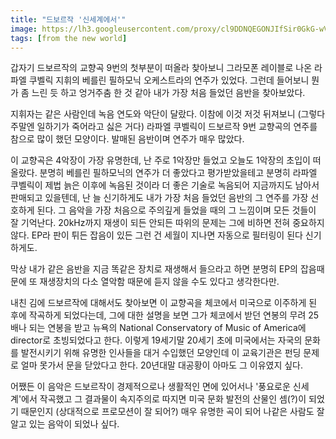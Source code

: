 ```yaml
---
title: "드보르작 '신세계에서'"
image: https://lh3.googleusercontent.com/proxy/cl9DDNQEGONJIfSir0GkG-wVzmJmohhBXK_0oJ0_9yKafjMDk-MUKyvlYZqtpR8ZpDI5PDvLyN2N3BJGnY7owUyW-rVgV9M9qOcOXfcyFDZIUCneq9D4KTKiYRaLQMxIeybemXFwxcihOQ7d
tags: [from the new world]
---
```


갑자기 드보르작의 교향곡 9번의 첫부분이 떠올라 찾아보니 그라모폰 레이블로 나온 라파엘 쿠벨릭 지휘의 베를린 필하모닉 오케스트라의 연주가 있었다. 그런데 들어보니 뭔가 좀 느린 듯 하고 엉거주춤 한 것 같아 내가 가장 처음 들었던 음반을 찾아보았다.

지휘자는 같은 사람인데 녹음 연도와 악단이 달랐다. 이참에 이것 저것 뒤져보니 (그렇다 주말엔 일하기가 죽어라고 싫은 거다) 라파엘 쿠벨릭이 드보르작 9번 교향곡의 연주를 참으로 많이 했던 모양이다. 발매된 음반이며 연주가 매우 많았다. 

이 교향곡은 4악장이 가장 유명한데, 난 주로 1악장만 들었고 오늘도 1악장의 초입이 떠올랐다. 분명히 베를린 필하모닉의 연주가 더 좋았다고 평가받았을테고 분명히 라파엘 쿠벨릭이 제법 늙은 이후에 녹음된 것이라 더 좋은 기술로 녹음되어 지금까지도 남아서 판매되고 있을텐데, 난 늘 신기하게도 내가 가장 처음 들었던 음반의 그 연주를 가장 선호하게 된다. 그 음악을 가장 처음으로 주의깊게 들었을 때의 그 느낌이며 모든 것들이 잘 기억난다. 20kHz까지 재생이 되든 안되든 따위의 문제는 그에 비하면 전혀 중요하지 않다. EP라 판이 튀든 잡음이 있든 그런 건 세월이 지나면 자동으로 필터링이 된다 신기하게도. 

막상 내가 같은 음반을 지금 똑같은 장치로 재생해서 들으라고 하면 분명히 EP의 잡음때문에 또 재생장치의 다소 열악함 때문에 듣지 않을 수도 있다고 생각한다만. 

내친 김에 드보르작에 대해서도 찾아보면 이 교향곡을 체코에서 미국으로 이주하게 된 후에 작곡하게 되었다는데, 그에 대한 설명을 보면 그가 체코에서 받던 연봉의 무려 25배나 되는 연봉을 받고 뉴욕의 National Conservatory of Music of America에 director로 초빙되었다고 한다. 이렇게 19세기말 20세기 초에 미국에서는 자국의 문화를 발전시키기 위해 유명한 인사들을 대거 수입했던 모양인데 이 교육기관은 펀딩 문제로 얼마 못가서 문을 닫았다고 한다. 20년대말 대공황이 아마도 그 이유였지 싶다.

어쨌든 이 음악은 드보르작이 경제적으로나 생활적인 면에 있어서나 '풍요로운 신세계'에서 작곡했고 그 결과물이 속지주의로 따지면 미국 문화 발전의 산물인 셈(?)이 되었기 때문인지 (상대적으로 프로모션이 잘 되어?) 매우 유명한 곡이 되어 나같은 사람도 잘 알고 있는 음악이 되었나 싶다.
